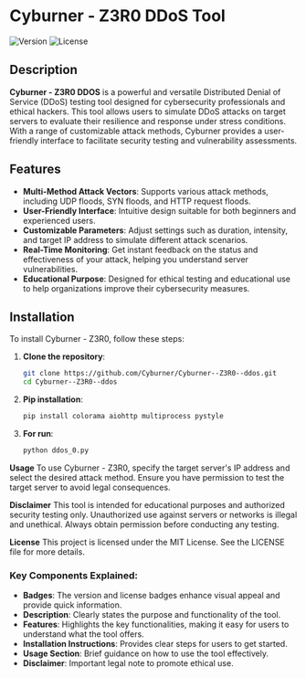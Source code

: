 # Cyburner - Z3R0 DDoS Tool

![Version](https://img.shields.io/badge/version-1.0.0-brightgreen)
![License](https://img.shields.io/badge/license-MIT-blue)

## Description
**Cyburner - Z3R0 DDOS** is a powerful and versatile Distributed Denial of Service (DDoS) testing tool designed for cybersecurity professionals and ethical hackers. This tool allows users to simulate DDoS attacks on target servers to evaluate their resilience and response under stress conditions. With a range of customizable attack methods, Cyburner provides a user-friendly interface to facilitate security testing and vulnerability assessments.

## Features
- **Multi-Method Attack Vectors**: Supports various attack methods, including UDP floods, SYN floods, and HTTP request floods.
- **User-Friendly Interface**: Intuitive design suitable for both beginners and experienced users.
- **Customizable Parameters**: Adjust settings such as duration, intensity, and target IP address to simulate different attack scenarios.
- **Real-Time Monitoring**: Get instant feedback on the status and effectiveness of your attack, helping you understand server vulnerabilities.
- **Educational Purpose**: Designed for ethical testing and educational use to help organizations improve their cybersecurity measures.

## Installation
To install Cyburner - Z3R0, follow these steps:

1. **Clone the repository**:
   ```bash
   git clone https://github.com/Cyburner/Cyburner--Z3R0--ddos.git
   cd Cyburner--Z3R0--ddos

2. **Pip installation**:
   ```bash
   pip install colorama aiohttp multiprocess pystyle
   
3. **For run**:
   ```bash
   python ddos_0.py
   
**Usage**
To use Cyburner - Z3R0, specify the target server's IP address and select the desired attack method. Ensure you have permission to test the target server to avoid legal consequences.

**Disclaimer**
This tool is intended for educational purposes and authorized security testing only. Unauthorized use against servers or networks is illegal and unethical. Always obtain permission before conducting any testing.

**License**
This project is licensed under the MIT License. See the LICENSE file for more details.
### Key Components Explained:

- **Badges**: The version and license badges enhance visual appeal and provide quick information.
- **Description**: Clearly states the purpose and functionality of the tool.
- **Features**: Highlights the key functionalities, making it easy for users to understand what the tool offers.
- **Installation Instructions**: Provides clear steps for users to get started.
- **Usage Section**: Brief guidance on how to use the tool effectively.
- **Disclaimer**: Important legal note to promote ethical use.
